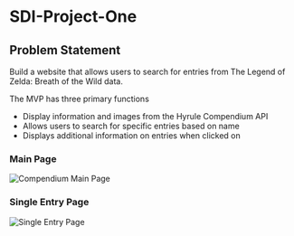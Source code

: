 # SDI-Project-One

## Problem Statement
Build a website that allows users to search for entries from The Legend of Zelda: Breath of the Wild data.

The MVP has three primary functions
- Display information and images from the Hyrule Compendium API
- Allows users to search for specific entries based on name
- Displays additional information on entries when clicked on


### Main Page
![Compendium Main Page](/images/project-one-main-page.png "Compendium Main Page")


### Single Entry Page
![Single Entry Page](/images/project-one-entry-page.png "Single Entry Page")